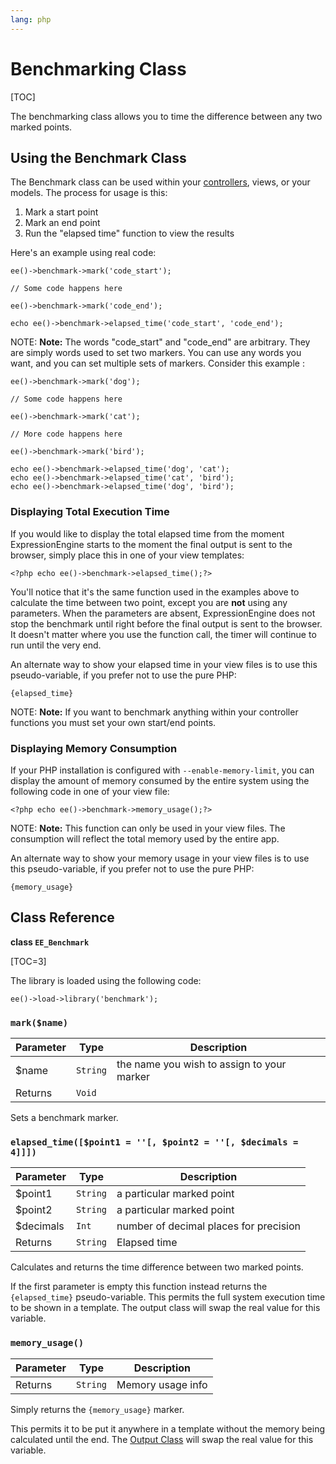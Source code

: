 ```yaml
---
lang: php
---
```


<!--
    This source file is part of the open source project
    ExpressionEngine User Guide (https://github.com/ExpressionEngine/ExpressionEngine-User-Guide)

    @link      https://expressionengine.com/
    @copyright Copyright (c) 2003-2020, Packet Tide, LLC (https://www.packettide.com)
    @license   https://expressionengine.com/license Licensed under Apache License, Version 2.0
-->

# Benchmarking Class

[TOC]

The benchmarking class allows you to time the difference between any two marked points.

## Using the Benchmark Class

The Benchmark class can be used within your [controllers](development/legacy/controllers.md), views, or your models. The process for usage is this:

1.  Mark a start point
2.  Mark an end point
3.  Run the "elapsed time" function to view the results

Here's an example using real code:

    ee()->benchmark->mark('code_start');

    // Some code happens here

    ee()->benchmark->mark('code_end');

    echo ee()->benchmark->elapsed_time('code_start', 'code_end');

NOTE: **Note:** The words "code_start" and "code_end" are arbitrary. They are simply words used to set two markers. You can use any words you want, and you can set multiple sets of markers. Consider this example :

    ee()->benchmark->mark('dog');

    // Some code happens here

    ee()->benchmark->mark('cat');

    // More code happens here

    ee()->benchmark->mark('bird');

    echo ee()->benchmark->elapsed_time('dog', 'cat');
    echo ee()->benchmark->elapsed_time('cat', 'bird');
    echo ee()->benchmark->elapsed_time('dog', 'bird');

### Displaying Total Execution Time

If you would like to display the total elapsed time from the moment ExpressionEngine starts to the moment the final output is sent to the browser, simply place this in one of your view templates:

    <?php echo ee()->benchmark->elapsed_time();?>

You'll notice that it's the same function used in the examples above to calculate the time between two point, except you are **not** using any parameters. When the parameters are absent, ExpressionEngine does not stop the benchmark until right before the final output is sent to the browser. It doesn't matter where you use the function call, the timer will continue to run until the very end.

An alternate way to show your elapsed time in your view files is to use this pseudo-variable, if you prefer not to use the pure PHP:

    {elapsed_time}

NOTE: **Note:** If you want to benchmark anything within your controller functions you must set your own start/end points.

### Displaying Memory Consumption

If your PHP installation is configured with `--enable-memory-limit`, you can display the amount of memory consumed by the entire system using the following code in one of your view file:

    <?php echo ee()->benchmark->memory_usage();?>

NOTE: **Note:** This function can only be used in your view files. The consumption will reflect the total memory used by the entire app.

An alternate way to show your memory usage in your view files is to use this pseudo-variable, if you prefer not to use the pure PHP:

    {memory_usage}

## Class Reference

**class `EE_Benchmark`**

[TOC=3]

The library is loaded using the following code:

    ee()->load->library('benchmark');

### `mark($name)`

| Parameter | Type     | Description                                |
| --------- | -------- | ------------------------------------------ |
| \$name    | `String` | the name you wish to assign to your marker |
| Returns   | `Void`   |                                            |

Sets a benchmark marker.

### `elapsed_time([$point1 = ''[, $point2 = ''[, $decimals = 4]]])`

| Parameter  | Type     | Description                            |
| ---------- | -------- | -------------------------------------- |
| \$point1   | `String` | a particular marked point              |
| \$point2   | `String` | a particular marked point              |
| \$decimals | `Int`    | number of decimal places for precision |
| Returns    | `String` | Elapsed time                           |

Calculates and returns the time difference between two marked points.

If the first parameter is empty this function instead returns the `{elapsed_time}` pseudo-variable. This permits the full system execution time to be shown in a template. The output class will swap the real value for this variable.

### `memory_usage()`

| Parameter | Type     | Description       |
| --------- | -------- | ----------------- |
| Returns   | `String` | Memory usage info |

Simply returns the `{memory_usage}` marker.

This permits it to be put it anywhere in a template without the memory being calculated until the end. The [Output Class](/development/legacy/libraries/output.md) will swap the real value for this variable.
